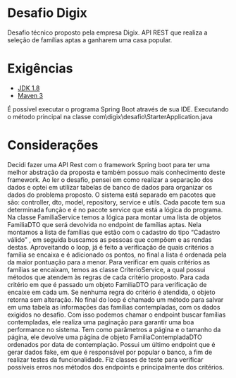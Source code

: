 # Desafio Digix
Desafio técnico proposto pela empresa Digix.
API REST que realiza a seleção de famílias aptas a ganharem uma casa popular.
 
# Exigências
- [JDK 1.8](http://www.oracle.com/technetwork/java/javase/downloads/jdk8-downloads-2133151.html)
- [Maven 3](https://maven.apache.org)

É possível executar o programa Spring Boot através de sua IDE. Executando o método principal na classe com\digix\desafio\StarterApplication.java

# Considerações
Decidi fazer uma API Rest com o framework Spring boot para ter uma melhor abstração da proposta e também possuo mais conhecimento deste framework.
Ao ler o desafio, pensei em como realizar a separação dos dados e optei em utilizar tabelas de banco de dados para organizar os dados do problema proposto.
O sistema está separado em pacotes que são: controller, dto, model, repository, service e utils. Cada pacote tem sua determinada função e é no pacote service que está a lógica do programa. 
Na classe FamiliaService  temos a lógica para montar uma lista de objetos FamiliaDTO que será devolvida no endpoint de famílias aptas. Nela montamos a lista de famílias que estão com o cadastro do tipo “Cadastro válido” , em seguida buscamos as pessoas que compõem e as rendas destas. Aproveitando o loop, já é feito a verificação de quais critérios a família se encaixa e é adicionado os pontos, no final a lista é ordenada pela da maior pontuação para a menor.
Para verificar em quais critérios as famílias se encaixam, temos as classe CriterioService, a qual possui métodos que atendem às regras de cada critério proposto. Para cada critério em que é passado um objeto FamiliaDTO para verificação de encaixe em cada um. Se nenhuma regra do critério é atendida, o objeto retorna sem alteração.
No final do loop é chamado um método para salvar em uma tabela as informações das famílias contempladas, com os dados exigidos no desafio. Com isso podemos chamar o endpoint  buscar famílias contempladas, ele realiza uma paginação para garantir uma boa performance no sistema. Tem como parâmetros a página e o tamanho da página, ele devolve uma página de objeto FamiliaContempladaDTO ordenados por data de contemplação.
Possui um último endpoint que é gerar dados fake, em que é responsável por popular o banco, a fim de realizar testes da funcionalidade.
Fiz classes de teste para verificar possíveis erros nos métodos dos endpoints e principalmente dos critérios.